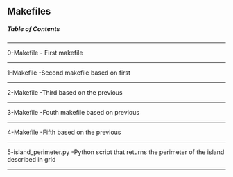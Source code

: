 ## Makefiles

##### Table of Contents
--------------------------------------------------------------------
0-Makefile                      - First makefile

------------------------------------------------------------------------------                      
1-Makefile                       -Second makefile based on first

--------------------------------------------------------------------------------------------------------------------------------                       
2-Makefile                       -Third based on the previous

-----------------------------------------------------------------------------                       
3-Makefile                       -Fouth makefile based on previous

---------------------------------------------------------------------------------
4-Makefile                       -Fifth based on the previous

---------------------------------------------------------------------------------------------------------------------------------------------------------------
5-island_perimeter.py            -Python script that returns the perimeter of the island described in grid

----------------------------------------------------------------------------------
